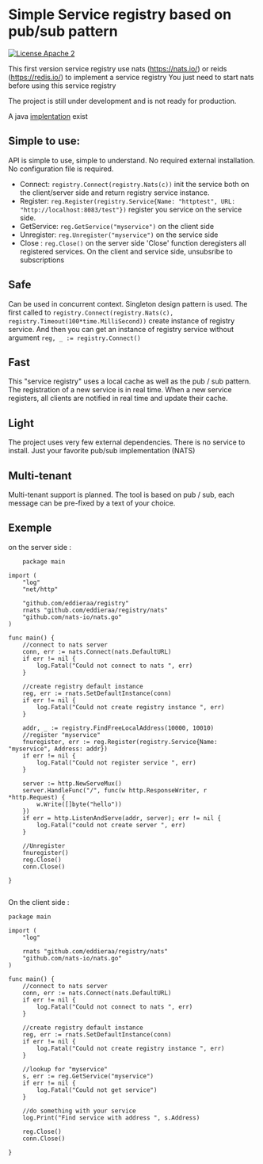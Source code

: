 # Simple Service registry based on pub/sub pattern

[![License Apache 2](https://img.shields.io/badge/License-Apache2-blue.svg)](https://www.apache.org/licenses/LICENSE-2.0)

This first version service registry use nats (https://nats.io/) or reids (https://redis.io/) to implement a service registry
You just need to start nats before using this service registry

The project is still under development and is not ready for production. 

A java [implentation](https://github.com/eddieraa/registry-java) exist

## Simple to use: 
API is simple to use, simple to understand. No required external installation.
No configuration file is required.
- Connect: `registry.Connect(registry.Nats(c))` init the service both on the client/server side and return registry service instance.
- Register: `reg.Register(registry.Service{Name: "httptest", URL: "http://localhost:8083/test"})` register you service on the service side.
- GetService: `reg.GetService("myservice")` on the client side
- Unregister: `reg.Unregister("myservice")` on the service side
- Close : `reg.Close()` on the server side 'Close' function deregisters all registered services. On the client and service side, unsubsribe to subscriptions

## Safe

Can be used in concurrent context. Singleton design pattern is used.
The first called to `registry.Connect(registry.Nats(c), registry.Timeout(100*time.MilliSecond))` create instance of registry service. 
And then you can get an instance of registry service without argument `reg, _ := registry.Connect()` 

## Fast
This "service registry" uses a local cache as well as the pub / sub pattern. The registration of a new service is in real time.
When a new service registers, all clients are notified in real time and update their cache.

## Light
The project uses very few external dependencies. There is no service to install. Just your favorite pub/sub implementation (NATS)

## Multi-tenant
Multi-tenant support is planned. The tool is based on pub / sub, each message can be pre-fixed by a text of your choice.

## Exemple

on the server side :
```golang
    package main

import (
	"log"
	"net/http"

	"github.com/eddieraa/registry"
	rnats "github.com/eddieraa/registry/nats"
	"github.com/nats-io/nats.go"
)

func main() {
	//connect to nats server
	conn, err := nats.Connect(nats.DefaultURL)
	if err != nil {
		log.Fatal("Could not connect to nats ", err)
	}

	//create registry default instance
	reg, err := rnats.SetDefaultInstance(conn)
	if err != nil {
		log.Fatal("Could not create registry instance ", err)
	}

	addr, _ := registry.FindFreeLocalAddress(10000, 10010)
	//register "myservice"
	fnuregister, err := reg.Register(registry.Service{Name: "myservice", Address: addr})
	if err != nil {
		log.Fatal("Could not register service ", err)
	}

	server := http.NewServeMux()
	server.HandleFunc("/", func(w http.ResponseWriter, r *http.Request) {
		w.Write([]byte("hello"))
	})
	if err = http.ListenAndServe(addr, server); err != nil {
		log.Fatal("could not create server ", err)
	}

	//Unregister
	fnuregister()
	reg.Close()
	conn.Close()

}
    
```

On the client side :
```golang
package main

import (
	"log"

	rnats "github.com/eddieraa/registry/nats"
	"github.com/nats-io/nats.go"
)

func main() {
	//connect to nats server
	conn, err := nats.Connect(nats.DefaultURL)
	if err != nil {
		log.Fatal("Could not connect to nats ", err)
	}

	//create registry default instance
	reg, err := rnats.SetDefaultInstance(conn)
	if err != nil {
		log.Fatal("Could not create registry instance ", err)
	}

	//lookup for "myservice"
	s, err := reg.GetService("myservice")
	if err != nil {
		log.Fatal("Could not get service")
	}

	//do something with your service
	log.Print("Find service with address ", s.Address)

	reg.Close()
	conn.Close()

}

```
